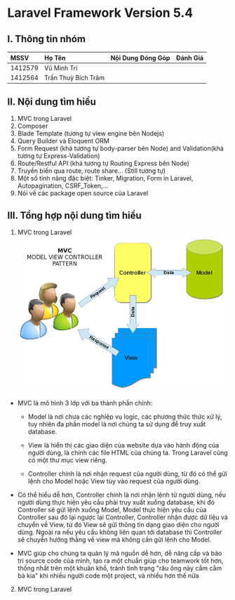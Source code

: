 # Laravel Framework Version 5.4

## I. Thông tin nhóm

|   MSSV  |        Họ Tên      | Nội Dung Đóng Góp | Đánh Giá |
| :--------- | :-------------------- | :------------------- | :---------- |
| 1412579 | Vũ Minh Trí |                   |          |
| 1412564 | Trần Thuỳ Bích Trâm     |                   |          |

## II. Nội dung tìm hiểu
1. MVC trong Laravel
2. Composer
3. Blade Template (tương tự view engine bên Nodejs)
4. Query Builder và Eloquent ORM
5. Form Request (khá tương tự body-parser bên Node) and Validation(khá tương tự Express-Validation)
6. Route/Restful API (khá tương tự Routing Express bên Node)
7. Truyền biến qua route, route share... (Still tương tự)
8. Một số tính năng đặc biệt: Tinker, Migration, Form in Laravel, Autopagination, CSRF_Token,...
9. Nói về các package open source của Laravel

## III. Tổng hợp nội dung tìm hiểu
1. MVC trong Laravel
![Mô hình MVC](/images/MVC.png)

* MVC là mô hình 3 lớp với ba thành phần chính:

	* Model là nơi chưa các nghiệp vụ logic, các phương thức thức xử lý, tuy nhiên đa phần model là nơi chúng ta sử dụng để truy xuất database.

	* View là hiển thị các giao diện của website dựa vào hành động của người dùng, là chính các file HTML của chúng ta. Trong Laravel cũng có một thư mục view riêng.

	* Controller chính là nơi nhận request của người dùng, từ đó có thể gửi lệnh cho Model hoặc View tùy vào request của người dùng.

* Có thể hiểu dễ hơn, Controller chính là nơi nhận lệnh từ người dùng, nếu người dùng thực hiện yêu cầu phải truy xuất xuống database, khi đó Controller sẽ gửi lệnh xuống Model, Model thực hiện yêu cầu của Controller sau đó lại ngược lại Controller, Controller nhận được dữ liệu và chuyển về View, từ đó View sẽ gửi thông tin dạng giao diện cho người dùng. Ngoài ra nếu yêu cầu không liên quan tới database thì Controller sẽ chuyển hướng thẳng về view mà không cần gửi lệnh cho Model.

* MVC giúp cho chúng ta quản lý mã nguồn dễ hơn, dễ nâng cấp và bảo trì source code của mình, tạo ra một chuẩn giúp cho teamwork tốt hơn, thống nhất trên một khuân khổ, tránh tình trạng "râu ông này cắm cằm bà kia" khi nhiều người code một project, và nhiều hơn thế nữa

2. MVC trong Laravel